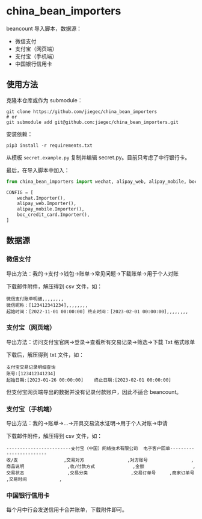 # china_bean_importers

beancount 导入脚本，数据源：

- 微信支付
- 支付宝（网页端）
- 支付宝（手机端）
- 中国银行信用卡

## 使用方法

克隆本仓库或作为 submodule：

```shell
git clone https://github.com/jiegec/china_bean_importers
# or
git submodule add git@github.com:jiegec/china_bean_importers.git
```

安装依赖：

```shell
pip3 install -r requirements.txt
```

从模板 `secret.example.py` 复制并编辑 secret.py。目前只考虑了中行银行卡。

最后，在导入脚本中加入：

```python
from china_bean_importers import wechat, alipay_web, alipay_mobile, boc_credit_card

CONFIG = [
    wechat.Importer(),
    alipay_web.Importer(),
    alipay_mobile.Importer(),
    boc_credit_card.Importer(),
]
```


## 数据源

### 微信支付

导出方法：我的->支付->钱包->账单->常见问题->下载账单->用于个人对账

下载邮件附件，解压得到 csv 文件，如：

```csv
微信支付账单明细,,,,,,,,
微信昵称：[123412341234],,,,,,,,
起始时间：[2022-11-01 00:00:00] 终止时间：[2023-02-01 00:00:00],,,,,,,,
```

### 支付宝（网页端）

导出方法：访问支付宝官网->登录->查看所有交易记录->筛选->下载 Txt 格式账单

下载后，解压得到 txt 文件，如：

```csv
支付宝交易记录明细查询
账号:[123412341234]
起始日期:[2023-01-26 00:00:00]    终止日期:[2023-02-01 00:00:00]
```

但支付宝网页端导出的数据并没有记录付款账户，因此不适合 beancount。

### 支付宝（手机端）

导出方法：我的->账单->...->开具交易流水证明->用于个人对账->申请

下载邮件附件，解压得到 csv 文件，如：

```csv
------------------------支付宝（中国）网络技术有限公司  电子客户回单------------------------
收/支                 ,交易对方                ,对方账号                ,商品说明                ,收/付款方式              ,金额                  ,交易状态                ,交易分类                ,交易订单号     ,商家订单号           ,交易时间            ,
```

### 中国银行信用卡

每个月中行会发送信用卡合并账单，下载附件即可。